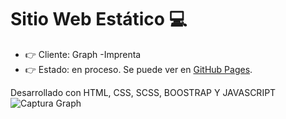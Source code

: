 # Sitio Web Estático :computer:
- :point_right: Cliente: Graph -Imprenta
- :point_right: Estado: en proceso.
Se puede ver en  [GitHub Pages](noa-abraham.github.io).

Desarrollado con HTML, CSS, SCSS, BOOSTRAP Y JAVASCRIPT
![Captura Graph](https://github.com/user-attachments/assets/10f75295-6fa8-4e87-8f93-e148407e454e)


